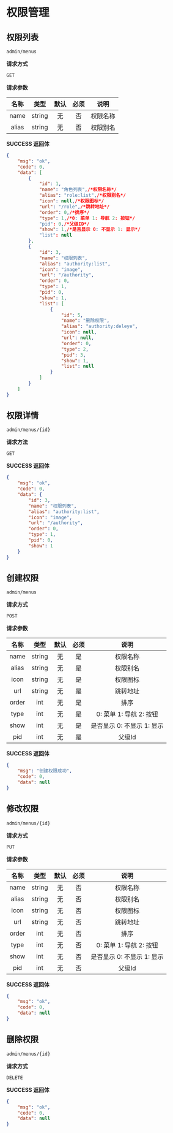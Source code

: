 # 权限管理

## 权限列表

`admin/menus`

**请求方式**

`GET`

**请求参数**

|  名称  |  类型  | 默认 | 必须 |         说明         |
| :----: | :----: | :--: | :--: | :------------------: |
|  name  | string |  无  |  否  |         权限名称         |
| alias  | string |  无  |  否  |        权限别名        |

**SUCCESS 返回体**

```json
{
    "msg": "ok",
    "code": 0,
    "data": [
        {
            "id": 1,
            "name": "角色列表",/*权限名称*/
            "alias": "role:list",/*权限别名*/
            "icon": null,/*权限图标*/
            "url": "/role",/*跳转地址*/
            "order": 0,/*排序*/
            "type": 1,/*0: 菜单 1: 导航 2: 按钮*/
            "pid": 0,/*父级ID*/
            "show": 1,/*是否显示 0: 不显示 1: 显示*/
            "list": null
        },
        {
            "id": 3,
            "name": "权限列表",
            "alias": "authority:list",
            "icon": "image",
            "url": "/authority",
            "order": 0,
            "type": 1,
            "pid": 0,
            "show": 1,
            "list": [
                {
                    "id": 5,
                    "name": "删除权限",
                    "alias": "authority:deleye",
                    "icon": null,
                    "url": null,
                    "order": 0,
                    "type": 2,
                    "pid": 3,
                    "show": 1,
                    "list": null
                }
            ]
        }
    ]
}
```

## 权限详情

`admin/menus/{id}`

**请求方法**

`GET`

**SUCCESS 返回体**

```json
{
    "msg": "ok",
    "code": 0,
    "data": {
        "id": 3,
        "name": "权限列表",
        "alias": "authority:list",
        "icon": "image",
        "url": "/authority",
        "order": 0,
        "type": 1,
        "pid": 0,
        "show": 1
    }
}
```

## 创建权限

`admin/menus`

**请求方式**

`POST`

**请求参数**

|   名称   |  类型  | 默认 | 必须 |                说明                 |
| :------: | :----: | :--: | :--: | :---------------------------------: |
|   name   | string |  无  |  是  |                权限名称                       |
|   alias  | string |  无  |  是  |               权限别名                        |
|   icon   | string |  无  |  是  |                权限图标                       |
|   url    | string |  无  |  是  |               跳转地址                        |
|   order  |   int  |  无  |  是  |                排序                           |
|   type   |   int  |  无  |  是  |               0: 菜单 1: 导航 2: 按钮          |
|   show   |   int  |  无  |  是  |               是否显示 0: 不显示 1: 显示        |
|   pid    |   int  |  无  |  是  |               父级Id                          |

**SUCCESS 返回体**

```json
{
    "msg": "创建权限成功",
    "code": 0,
    "data": null
}
```

## 修改权限

`admin/menus/{id}`

**请求方式**

`PUT`

**请求参数**

|   名称   |  类型  | 默认 | 必须 |                说明                 |
| :------: | :----: | :--: | :--: | :---------------------------------: |
|   name   | string |  无  |  否  |                权限名称                       |
|   alias  | string |  无  |  否  |               权限别名                        |
|   icon   | string |  无  |  否  |                权限图标                       |
|   url    | string |  无  |  否  |               跳转地址                        |
|   order  |   int  |  无  |  否  |                排序                           |
|   type   |   int  |  无  |  否  |               0: 菜单 1: 导航 2: 按钮          |
|   show   |   int  |  无  |  否  |               是否显示 0: 不显示 1: 显示        |
|   pid    |   int  |  无  |  否  |               父级Id                          |

**SUCCESS 返回体**

```json
{
    "msg": "ok",
    "code": 0,
    "data": null
}
```

## 删除权限

`admin/menus/{id}`

**请求方式**

`DELETE`


**SUCCESS 返回体**

```json
{
    "msg": "ok",
    "code": 0,
    "data": null
}
```
